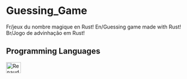 # Guessing_Game
Fr/jeux du nombre magique en Rust! En/Guessing game made with Rust! Br/Jogo de advinhação em Rust!

<h2>Programming Languages</h2>
<div style="display: inline_block">
<img align="center" alt="Renaud-Rust" height="30" width="40" src="https://cdn.jsdelivr.net/gh/devicons/devicon/icons/rust/rust-plain.svg"/>
</div>


